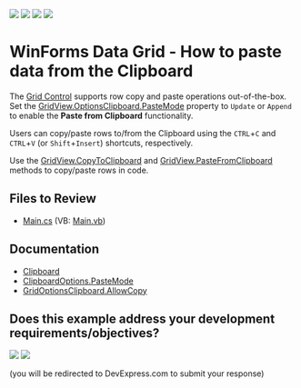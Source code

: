 <!-- default badges list -->
![](https://img.shields.io/endpoint?url=https://codecentral.devexpress.com/api/v1/VersionRange/128629823/17.2.3%2B)
[![](https://img.shields.io/badge/Open_in_DevExpress_Support_Center-FF7200?style=flat-square&logo=DevExpress&logoColor=white)](https://supportcenter.devexpress.com/ticket/details/E831)
[![](https://img.shields.io/badge/📖_How_to_use_DevExpress_Examples-e9f6fc?style=flat-square)](https://docs.devexpress.com/GeneralInformation/403183)
[![](https://img.shields.io/badge/💬_Leave_Feedback-feecdd?style=flat-square)](#does-this-example-address-your-development-requirementsobjectives)
<!-- default badges end -->

# WinForms Data Grid - How to paste data from the Clipboard

The [Grid Control](https://docs.devexpress.com/WindowsForms/3455/controls-and-libraries/data-grid) supports row copy and paste operations out-of-the-box. Set the [GridView.OptionsClipboard.PasteMode](https://docs.devexpress.com/CoreLibraries/DevExpress.Export.ClipboardOptions.PasteMode) property to `Update` or `Append` to enable the **Paste from Clipboard** functionality.

Users can copy/paste rows to/from the Clipboard using the `CTRL`+`C` and `CTRL`+`V` (or `Shift`+`Insert`) shortcuts, respectively.

Use the [GridView.CopyToClipboard](https://docs.devexpress.com/WindowsForms/DevExpress.XtraGrid.Views.Base.BaseView.CopyToClipboard) and [GridView.PasteFromClipboard](https://docs.devexpress.com/WindowsForms/DevExpress.XtraGrid.Views.Grid.GridView.PasteFromClipboard) methods to copy/paste rows in code.

<!-- default file list -->
## Files to Review
* [Main.cs](./CS/Main.cs) (VB: [Main.vb](./VB/Main.vb))

<!-- default file list end -->

## Documentation
- [Clipboard](https://docs.devexpress.com/WindowsForms/114874/common-features/clipboard)
- [ClipboardOptions.PasteMode](https://docs.devexpress.com/CoreLibraries/DevExpress.Export.ClipboardOptions.PasteMode)
- [GridOptionsClipboard.AllowCopy](https://docs.devexpress.com/WindowsForms/DevExpress.XtraGrid.Views.Grid.GridOptionsClipboard.AllowCopy)
<!-- feedback -->
## Does this example address your development requirements/objectives?

[<img src="https://www.devexpress.com/support/examples/i/yes-button.svg"/>](https://www.devexpress.com/support/examples/survey.xml?utm_source=github&utm_campaign=winforms-grid-copy-paste&~~~was_helpful=yes) [<img src="https://www.devexpress.com/support/examples/i/no-button.svg"/>](https://www.devexpress.com/support/examples/survey.xml?utm_source=github&utm_campaign=winforms-grid-copy-paste&~~~was_helpful=no)

(you will be redirected to DevExpress.com to submit your response)
<!-- feedback end -->
